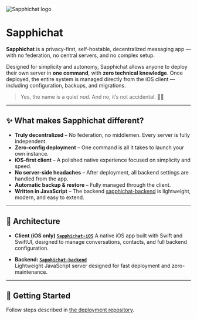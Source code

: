 ![Sapphichat logo](https://avatars.githubusercontent.com/u/218169011?s=100)

# Sapphichat

**Sapphichat** is a privacy-first, self-hostable, decentralized messaging app — with no federation, no central servers, and no complex setup.

Designed for simplicity and autonomy, Sapphichat allows anyone to deploy their own server in **one command**, with **zero technical knowledge**. Once deployed, the entire system is managed directly from the iOS client — including configuration, backups, and migrations.

> Yes, the name is a quiet nod. And no, it’s not accidental. 🏳️‍🌈

---

## ✨ What makes Sapphichat different?

- **Truly decentralized** – No federation, no middlemen. Every server is fully independent.
- **Zero-config deployment** – One command is all it takes to launch your own instance.
- **iOS-first client** – A polished native experience focused on simplicity and speed.
- **No server-side headaches** – After deployment, all backend settings are handled from the app.
- **Automatic backup & restore** – Fully managed through the client.
- **Written in JavaScript** – The backend [sapphichat-backend](https://github.com/Sapphichat/Sapphichat-backend) is lightweight, modern, and easy to extend.

---

## 🧩 Architecture

- **Client (iOS only) [`Sapphichat-iOS`](https://github.com/Sapphichat/Sapphichat-iOS)**
  A native iOS app built with Swift and SwiftUI, designed to manage conversations, contacts, and full backend configuration.

- **Backend: [`Sapphichat-backend`](https://github.com/Sapphichat/Sapphichat-backend)**  
  Lightweight JavaScript server designed for fast deployment and zero-maintenance.

---

## 🚀 Getting Started

Follow steps described in [the deployment repository](https://github.com/Sapphichat/Deployment).
